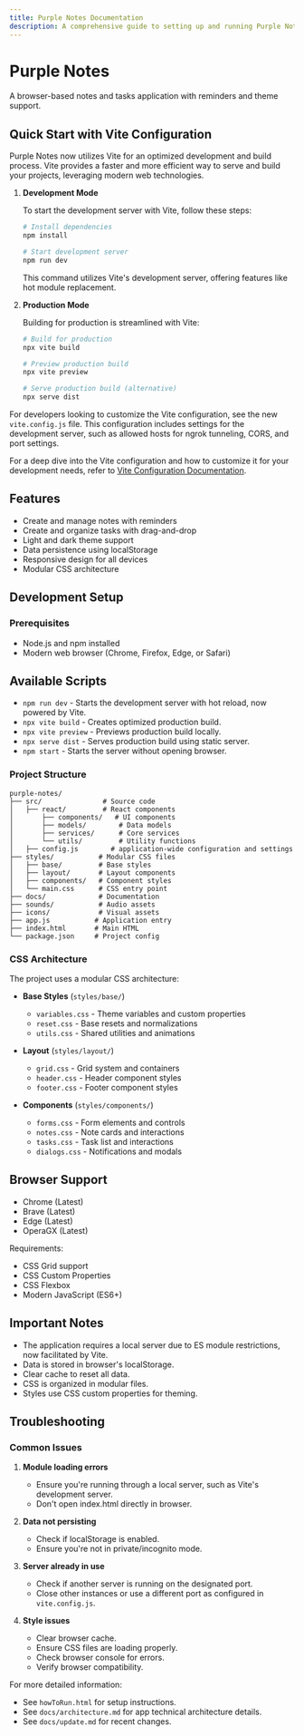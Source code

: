 ```yaml
---
title: Purple Notes Documentation
description: A comprehensive guide to setting up and running Purple Notes, a browser-based notes and tasks application.
---
```


# Purple Notes

A browser-based notes and tasks application with reminders and theme support.

## Quick Start with Vite Configuration

Purple Notes now utilizes Vite for an optimized development and build process. Vite provides a faster and more efficient way to serve and build your projects, leveraging modern web technologies.

1. **Development Mode**

   To start the development server with Vite, follow these steps:

   ```bash
   # Install dependencies
   npm install
   ```

   ```bash
   # Start development server
   npm run dev
   ```

   This command utilizes Vite's development server, offering features like hot module replacement.

2. **Production Mode**

   Building for production is streamlined with Vite:

   ```bash
   # Build for production
   npx vite build
   ```

   ```bash
   # Preview production build
   npx vite preview
   ```

   ```bash
   # Serve production build (alternative)
   npx serve dist
   ```

For developers looking to customize the Vite configuration, see the new `vite.config.js` file. This configuration includes settings for the development server, such as allowed hosts for ngrok tunneling, CORS, and port settings.

For a deep dive into the Vite configuration and how to customize it for your development needs, refer to [Vite Configuration Documentation](./docs/vite-configuration.mdx).

## Features

- Create and manage notes with reminders
- Create and organize tasks with drag-and-drop
- Light and dark theme support
- Data persistence using localStorage
- Responsive design for all devices
- Modular CSS architecture

## Development Setup

### Prerequisites

- Node.js and npm installed
- Modern web browser (Chrome, Firefox, Edge, or Safari)

## Available Scripts

- `npm run dev` - Starts the development server with hot reload, now powered by Vite.
- `npx vite build` - Creates optimized production build.
- `npx vite preview` - Previews production build locally.
- `npx serve dist` - Serves production build using static server.
- `npm start` - Starts the server without opening browser.

### Project Structure

```
purple-notes/
├── src/               # Source code
│   ├── react/         # React components
│       ├── components/   # UI components
│       ├── models/        # Data models
│       ├── services/      # Core services
│       └── utils/         # Utility functions
│   ├── config.js        # application-wide configuration and settings
├── styles/           # Modular CSS files
│   ├── base/         # Base styles
│   ├── layout/       # Layout components
│   ├── components/   # Component styles
│   └── main.css      # CSS entry point
├── docs/             # Documentation
├── sounds/           # Audio assets
├── icons/            # Visual assets
├── app.js           # Application entry
├── index.html       # Main HTML
└── package.json     # Project config
```

### CSS Architecture

The project uses a modular CSS architecture:

- **Base Styles** (`styles/base/`)
  - `variables.css` - Theme variables and custom properties
  - `reset.css` - Base resets and normalizations
  - `utils.css` - Shared utilities and animations

- **Layout** (`styles/layout/`)
  - `grid.css` - Grid system and containers
  - `header.css` - Header component styles
  - `footer.css` - Footer component styles

- **Components** (`styles/components/`)
  - `forms.css` - Form elements and controls
  - `notes.css` - Note cards and interactions
  - `tasks.css` - Task list and interactions
  - `dialogs.css` - Notifications and modals

## Browser Support

- Chrome (Latest)
- Brave (Latest)
- Edge (Latest)
- OperaGX (Latest)

Requirements:
- CSS Grid support
- CSS Custom Properties
- CSS Flexbox
- Modern JavaScript (ES6+)

## Important Notes

- The application requires a local server due to ES module restrictions, now facilitated by Vite.
- Data is stored in browser's localStorage.
- Clear cache to reset all data.
- CSS is organized in modular files.
- Styles use CSS custom properties for theming.

## Troubleshooting

### Common Issues

1. **Module loading errors**
   - Ensure you're running through a local server, such as Vite's development server.
   - Don't open index.html directly in browser.

2. **Data not persisting**
   - Check if localStorage is enabled.
   - Ensure you're not in private/incognito mode.

3. **Server already in use**
   - Check if another server is running on the designated port.
   - Close other instances or use a different port as configured in `vite.config.js`.

4. **Style issues**
   - Clear browser cache.
   - Ensure CSS files are loading properly.
   - Check browser console for errors.
   - Verify browser compatibility.

For more detailed information:
- See `howToRun.html` for setup instructions.
- See `docs/architecture.md` for app technical architecture details.
- See `docs/update.md` for recent changes.
